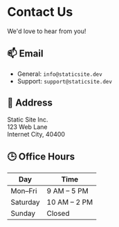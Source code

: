 # Contact Us

We'd love to hear from you!

## 📫 Email

- General: `info@staticsite.dev`
- Support: `support@staticsite.dev`

## 📍 Address

Static Site Inc.  
123 Web Lane  
Internet City, 40400

## 🕒 Office Hours

| Day       | Time         |
|-----------|--------------|
| Mon–Fri   | 9 AM – 5 PM  |
| Saturday  | 10 AM – 2 PM |
| Sunday    | Closed       |

